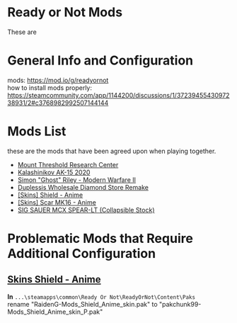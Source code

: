 # Ready or Not Mods
These are



# General Info and Configuration
mods: https://mod.io/g/readyornot   
how to install mods properly: https://steamcommunity.com/app/1144200/discussions/1/3723945543097238931/2#c3768982992507144144   


# Mods List
these are the mods that have been agreed upon when playing together.

- [Mount Threshold Research Center](https://mod.io/g/readyornot/m/mount-threshold-research-center)
- [Kalashinikov AK-15 2020](https://mod.io/g/readyornot/m/kalashinikov-ak-15-2020)
- [Simon "Ghost" Riley - Modern Warfare II](https://mod.io/g/readyornot/m/simon-ghost-riley-modern-warfare-ii)
- [Duplessis Wholesale Diamond Store Remake](https://mod.io/g/readyornot/m/duplessis-wholesale-diamond-store-remake)
- [[Skins] Shield - Anime](https://mod.io/g/readyornot/m/skins-shield-anime)
- [[Skins] Scar MK16 - Anime](https://mod.io/g/readyornot/m/skins-scarmk16-anime-by-0ri)
- [SIG SAUER MCX SPEAR-LT (Collapsible Stock)](https://mod.io/g/readyornot/m/sig-sauer-mcx-spear-lt-collapsible-stock)


# Problematic Mods that Require Additional Configuration
## [Skins Shield - Anime](https://mod.io/g/readyornot/m/skins-shield-anime)
**In** `...\steamapps\common\Ready Or Not\ReadyOrNot\Content\Paks`          
rename "RaidenG-Mods_Shield_Anime_skin.pak" to "pakchunk99-Mods_Shield_Anime_skin_P.pak" 

